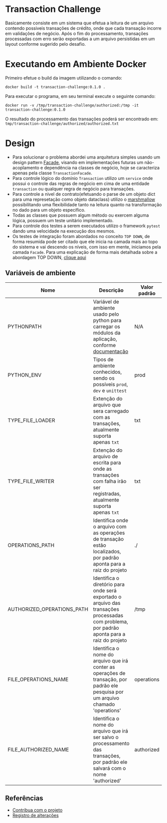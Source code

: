 # Transaction Challenge

Basicamente consiste em um sistema que efetua a leitura de um arquivo contendo possiveis transações de crédito, onde que cada transação incorre em validações de negócio.
Após o fim do processamento, transações processadas com erro serão exportadas a um arquivo persistidas em um layout conforme sugerido pelo desafio.

# Executando em Ambiente Docker

Primeiro efetue o build da imagem utilizando o comando:

`
docker build -t transaction-challenge:0.1.0 .
`

Para executar o programa, em seu terminal execute o seguinte comando:

`
docker run -v /tmp/transaction-challenge/authorized:/tmp -it transaction-challenge:0.1.0
`

O resultado do processamento das transações poderá ser encontrado em: `tmp/transaction-challenge/authorized/authorized.txt`

# Design

- Para solucionar o problema abordei uma arquitetura simples usando um design pattern [Facade](https://www.tutorialspoint.com/design_pattern/facade_pattern.htm), visando em implementações futuras um não-acoplamento e dependência na classes de negócio, hoje se caracteriza apenas pela classe `TransactionFacade`.
- Para controle lógico do domínio `Transaction` utilizo um `service` onde possui o controle das regras de negócio em cima de uma entidade `transaction` ou qualquer regra de negócio para transações.
- Para controle a nivel de contrato(efetuando o parse de um objeto dict para uma represetação como objeto dataclass) utilizo o [marshmallow](https://marshmallow.readthedocs.io/en/2.x-line/) possibilitando uma flexibilidade tanto na leitura quanto na transformação no dado para um objeto específico.
- Todas as classes que possuem algum método ou exercem alguma lógica, possuem um teste unitário implementado.
- Para controle dos testes a serem executados utilizo o framework `pytest` dando uma velocidade na execução dos mesmos.
- Os testes de integração foram abordados no conceito `TOP DOWN`, de forma resumida pode ser citado que ele inicia na camada mais ao topo do sistema e vai descendo os níveis, com isso em mente, iniciamos pela camada `Facade`. Para uma explicação de forma mais detalhada sobre a abordagem TOP DOWN, [clique aqui](https://www.guru99.com/integration-testing.html)

## Variáveis de ambiente

| Nome | Descrição | Valor padrão |
| --- | --- | --- |
| PYTHONPATH | Variável de ambiente usado pelo python para carregar os módulos da aplicação, conforme [documentação](https://docs.python.org/3/using/cmdline.html#envvar-PYTHONPATH) | N/A
| PYTHON_ENV | Tipos de ambiente conhecidos, sendo os possíveis `prod`, `dev` e `unittest` | prod
| TYPE_FILE_LOADER | Extenção do arquivo que sera carregado com as transações, atualmente suporta apenas `txt` | txt
| TYPE_FILE_WRITER | Extenção do arquivo de escrita para onde as transações com falha irão ser registradas, atualmente suporta apenas `txt` | txt
| OPERATIONS_PATH | Identifica onde o arquivo com as operações de transação estão localizados, por padrão aponta para a raiz do projeto | ./
| AUTHORIZED_OPERATIONS_PATH | Identifica o diretório para onde será exportado o arquivo das transações processadas com problema, por padrão aponta para a raiz do projeto | /tmp
| FILE_OPERATIONS_NAME | Identifica o nome do arquivo que irá conter as operações de transação, por padrão ele pesquisa por um arquivo chamado 'operations' | operations
| FILE_AUTHORIZED_NAME | Identifica o nome do arquivo que irá ser salvo o processamento das transações, por padrão ele salvará com o nome 'authorized' | authorized


## Referências

- [Contribua com o projeto](CONTRIBUTING.md)
- [Registro de alterações](CHANGELOG.md)

